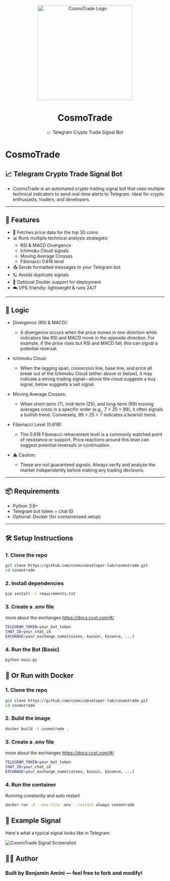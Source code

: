 <p align="center">
  <img src="https://drive.google.com/file/d/1UAPJVHBrUXSobhPinW5smMUv5tUV8sDv/view?usp=drive_link" alt="CosmoTrade Logo" width="300"/>
</p>

<h1 align="center">CosmoTrade</h1>
<p align="center">📈 Telegram Crypto Trade Signal Bot</p>


# CosmoTrade

## 📈 Telegram Crypto Trade Signal Bot

- CosmoTrade is an automated crypto trading signal bot that uses multiple technical indicators to send real-time alerts to Telegram. Ideal for crypto enthusiasts, traders, and developers.
---

## 🚀 Features

- 📡 Fetches price data for the top 30 coins
- 📊 Runs multiple technical analysis strategies:
  - RSI & MACD Divergence
  - Ichimoku Cloud signals
  - Moving Average Crosses
  - Fibonacci 0.618 level
- 📤 Sends formatted messages to your Telegram bot
- 🪐 Avoids duplicate signals
- 🐳 Optional Docker support for deployment
- ☁️ VPS-friendly: lightweight & runs 24/7

---
## 🧠 Logic

- Divergence (RSI & MACD):
    - A divergence occurs when the price moves in one direction while indicators like RSI and MACD move in the opposite direction. For example, if the price rises but RSI and MACD fall, this can signal a potential reversal.

- Ichimoku Cloud:
    - When the lagging span, conversion line, base line, and price all break out of the Ichimoku Cloud (either above or below), it may indicate a strong trading signal—above the cloud suggests a buy signal, below suggests a sell signal.

- Moving Average Crosses:
    - When short-term (7), mid-term (25), and long-term (99) moving averages cross in a specific order (e.g., 7 > 25 > 99), it often signals a bullish trend. Conversely, 99 > 25 > 7 indicates a bearish trend.

- Fibonacci Level (0.618):
    - The 0.618 Fibonacci retracement level is a commonly watched point of resistance or support. Price reactions around this level can suggest potential reversals or continuation.

- ⚠️ Caution:
  - These are not guaranteed signals. Always verify and analyze the market independently before making any trading decisions.

---

## 📦 Requirements

- Python 3.8+
- Telegram bot token + chat ID
- Optional: Docker (for containerized setup)

---

## 🛠️ Setup Instructions

### 1. Clone the repo

```bash
git clone https://github.com/cosmicdeveloper-lab/cosmotrade.git
cd cosmotrade
```

### 2. Install dependencies

```bash
pip install -r requirements.txt
```

### 3. Create a .env file
more about the exchanges https://docs.ccxt.com/#/

```bash
TELEGRAM_TOKEN=your_bot_token
CHAT_ID=your_chat_id
EXCHANGE=your_exchange_name(coinex, kucoin, binance, ...)
```

### 4. Run the Bot (Basic)

```bash
python main.py
```

## 🐳 Or Run with Docker

### 1. Clone the repo

```bash
git clone https://github.com/cosmicdeveloper-lab/cosmotrade.git
cd cosmotrade
```

### 2. Build the image

```bash
docker build -t cosmotrade .
```

### 3. Create a .env file
more about the exchanges https://docs.ccxt.com/#/

```bash
TELEGRAM_TOKEN=your_bot_token
CHAT_ID=your_chat_id
EXCHANGE=your_exchange_name(coinex, kucoin, binance, ...)
```

### 4. Run the container
Running constantly and auto restart

```bash
docker run -d --env-file .env --restart always cosmotrade
```

## 📸 Example Signal

Here's what a typical signal looks like in Telegram:

![CosmoTrade Signal Screenshot](https://drive.google.com/uc?id=1nnmfVOSD7a3ox4nY8n6bsguXqvwVmWJR)

## 🧑‍💻 Author

### Built by Benjamin Amini — feel free to fork and modify!

